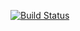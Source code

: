 [![Build Status](https://travis-ci.org/rhysd/templa.svg?branch=travis)](https://travis-ci.org/rhysd/templa)

